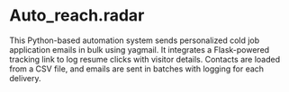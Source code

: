 # Auto_reach.radar
This Python-based automation system sends personalized cold job application emails in bulk using yagmail. It integrates a Flask-powered tracking link to log resume clicks with visitor details. Contacts are loaded from a CSV file, and emails are sent in batches with logging for each delivery.      
